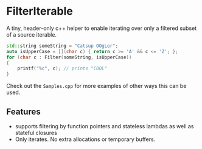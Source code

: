 # FilterIterable

A tiny, header-only c++ helper to enable iterating over only a filtered subset of a source iterable.

```cpp
std::string someString = "Catsup OOgLer";
auto isUpperCase = [](char c) { return c >= 'A' && c <= 'Z'; };
for (char c : Filter(someString, isUpperCase))
{
    printf("%c", c); // prints "COOL"
}
```

Check out the `Samples.cpp` for more examples of other ways this can be used.

## Features

* supports filtering by function pointers and stateless lambdas as well as stateful closures 
* Only iterates. No extra allocations or temporary buffers.
